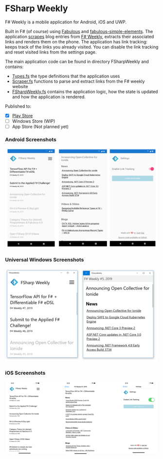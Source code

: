 # FSharp Weekly

F# Weekly is a mobile application for Android, iOS and UWP. 

Built in F# (of course) using [Fabulous](https://github.com/fsprojects/Fabulous) and [fabulous-simple-elements](https://github.com/Zaid-Ajaj/fabulous-simple-elements). The application [scrapes](https://github.com/Zaid-Ajaj/fsharp-weekly/blob/master/FSharpWeekly/Scraper.fs) blog entries from [F# Weekly](https://sergeytihon.com/category/f-weekly/), extracts their associated links and renders them on the phone. The application has link tracking: keeps track of the links you already visited. You can disable the link tracking and reset visited links from the settings page.

The main application code can be found in directory FSharpWeekly and contains:
 - [Types.fs](https://github.com/Zaid-Ajaj/fsharp-weekly/blob/master/FSharpWeekly/Types.fs) the type definitions that the application uses
 - [Scraper.fs](https://github.com/Zaid-Ajaj/fsharp-weekly/blob/master/FSharpWeekly/Scraper.fs) functions to parse and extract links from the F# weekly website
 - [FSharpWeekly.fs](https://github.com/Zaid-Ajaj/fsharp-weekly/blob/master/FSharpWeekly/FSharpWeekly.fs) contains the application logic, how the state is updated and how the application is rendered.

Published to:
 - [x] [Play Store](https://play.google.com/store/apps/details?id=coffeedriventeam.fsharpweekly)
 - [ ] Windows Store (WIP)
 - [ ] App Store (Not planned yet)

### Android Screenshots
![](screenshots.png)

### Universal Windows Screenshots 
![](uwp.png)

### iOS Screenshots
![](iOS.png)
